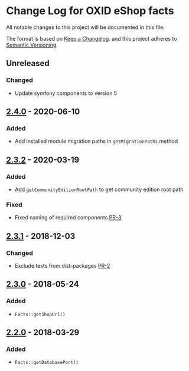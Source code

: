 # Change Log for OXID eShop facts

All notable changes to this project will be documented in this file.

The format is based on [Keep a Changelog](http://keepachangelog.com/ ).
and this project adheres to [Semantic Versioning](http://semver.org/ ).

## Unreleased

### Changed

- Update symfony components to version 5

## [2.4.0] - 2020-06-10

### Added

- Add installed module migration paths in `getMigrationPaths` method

## [2.3.2] - 2020-03-19

### Added

- Add `getCommunityEditionRootPath` to get community edition root path

### Fixed

- Fixed naming of required components [PR-3](https://github.com/OXID-eSales/oxideshop-facts/pull/3)

## [2.3.1] - 2018-12-03

### Changed

- Exclude tests from dist-packages [PR-2](https://github.com/OXID-eSales/oxideshop-facts/pull/2)

## [2.3.0] - 2018-05-24

### Added

- `Facts::getShopUrl()`

[2.3.0]: https://github.com/OXID-eSales/oxideshop-facts/compare/v2.2.0...v2.3.0

## [2.2.0] - 2018-03-29

### Added

- `Facts::getDatabasePort()`

[2.4.0]: https://github.com/OXID-eSales/oxideshop-facts/compare/v2.3.2...v2.4.0
[2.3.2]: https://github.com/OXID-eSales/oxideshop-facts/compare/v2.3.1...v2.3.2
[2.3.1]: https://github.com/OXID-eSales/oxideshop-facts/compare/v2.3.0...v2.3.1
[2.3.0]: https://github.com/OXID-eSales/oxideshop-facts/compare/v2.2.0...v2.3.0
[2.2.0]: https://github.com/OXID-eSales/oxideshop-facts/compare/v2.1.0...v2.2.0